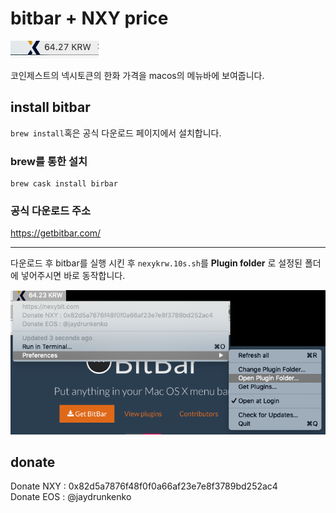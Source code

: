 bitbar + NXY price
============================================================

![](./image/bnr.png)

코인제스트의 넥시토큰의 한화 가격을 macos의 메뉴바에 보여줍니다.


## install bitbar 

`brew install`혹은 공식 다운로드 페이지에서 설치합니다.

### brew를 통한 설치

```
brew cask install birbar
```




### 공식 다운로드 주소

<https://getbitbar.com/> 


************************************************************


다운로드 후 bitbar를 실행 시킨 후 `nexykrw.10s.sh`를 **Plugin folder** 로 설정된 폴더에 넣어주시면 바로 동작합니다.

![](./image/description.png)


## donate

Donate NXY : 0x82d5a7876f48f0f0a66af23e7e8f3789bd252ac4  
Donate EOS : @jaydrunkenko
